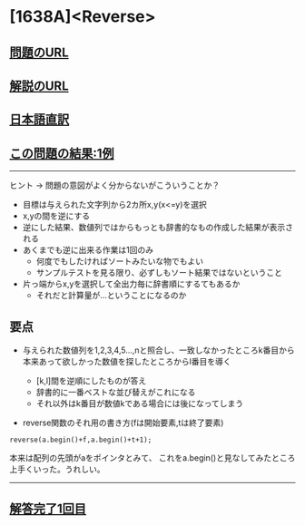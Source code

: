 # \[1638A\]\<Reverse\>

## [問題のURL](https://codeforces.com/problemset/problem/1638/A)

## [解説のURL](https://codeforces.com/blog/entry/99942)

## [日本語直訳](https://akimovich.hateblo.jp/entry/2022/03/06/154655)
## [この問題の結果:1例](https://codeforces.com/contest/1638/submission/146364017)

<!---- 「問題の結果の見方」
 PROBLEMS→問題番号一覧→回答者数→accepted＋言語をセレクトする 
 ---->

-----
ヒント → 問題の意図がよく分からないがこういうことか？

+ 目標は与えられた文字列から2カ所x,y(x<=y)を選択
+ x,yの間を逆にする
+ 逆にした結果、数値列ではからもっとも辞書的なもの作成した結果が表示される
+ あくまでも逆に出来る作業は1回のみ
    + 何度でもしたければソートみたいな物でもよい
    + サンプルテストを見る限り、必ずしもソート結果ではないということ
+ 片っ端からx,yを選択して全出力毎に辞書順にするてもあるか
    + それだと計算量が…ということになるのか

## 要点

+ 与えられた数値列を1,2,3,4,5...,nと照合し、一致しなかったところk番目から本来あって欲しかった数値を探したところからl番目を導く
    + \[k,l\]間を逆順にしたものが答え
    + 辞書的に一番ベストな並び替えがこれになる
    + それ以外はk番目が数値kである場合には後になってしまう

+ reverse関数のそれ用の書き方(fは開始要素,tは終了要素)
```
reverse(a.begin()+f,a.begin()+t+1);
```
本来は配列の先頭がaをポインタとみて、
これをa.begin()と見なしてみたところ上手くいった。うれしい。

-----
## [解答完了1回目](https://codeforces.com/contest/1638/submission/150341222)